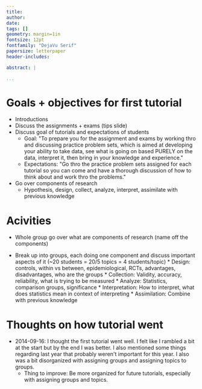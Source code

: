 ```yaml
---
title:
author: 
date: 
tags: []
geometry: margin=1in
fontsize: 12pt
fontfamily: "DejaVu Serif"
papersize: letterpaper
header-includes:

abstract: |

...
```


# Goals + objectives for first tutorial #

* Introductions
* Discuss the assignments + exams (tips slide)
* Discuss goal of tutorials and expectations of students
    * Goal: "To prepare you for the assignment and exams by working
      thro and discussing practice problem sets, which is aimed at
      developing your ability to take data, see what is going on based
      PURELY on the data, interpret it, then bring in your knowledge
      and experience."
    * Expectations: "Go thro the practice problem sets assigned for
      each tutorial so you can come and have a thorough discussion of
      how to think about and work thro the problems."
* Go over components of research
    * Hypothesis, design, collect, analyze, interpret, assimilate with
      previous knowledge

# Acivities #

* Whole group go over what are components of research (name off the components)

* Break up into groups, each doing one component and discuss important
  aspects of it (~20 students = 20/5 topics = 4 students/topic)
      * Design: controls, within vs between, epidemiological, RCTs,
        advantages, disadvantages, who are the groups
      * Collection: Validity, accuracy, reliability, what is trying to
        be measured
      * Analyze: Statistics, comparison groups, significance
      * Interpretation: How to interpret, what does statistics mean in
        context of interpreting
      * Assimilation: Combine with previous knowledge

# Thoughts on how tutorial went #

* 2014-09-16: I thought the first tutorial went well. I felt like I
  rambled a bit at the start but by the end I was better.  I also
  mentioned some things regarding last year that probably weren't
  important for this year.  I also was a bit disorganized with
  assigning groups and assigning topics to groups.
  - Thing to improve: Be more organized for future tutorials,
    especially with assigning groups and topics.

